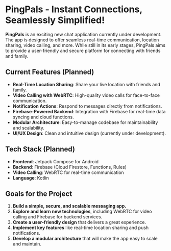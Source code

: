 # PingPals - Instant Connections, Seamlessly Simplified!

**PingPals** is an exciting new chat application currently under development. The app is designed to offer seamless real-time communication, location sharing, video calling, and more. While still in its early stages, PingPals aims to provide a user-friendly and secure platform for connecting with friends and family.

## Current Features (Planned)
- **Real-Time Location Sharing**: Share your live location with friends and family.  
- **Video Calling with WebRTC**: High-quality video calls for face-to-face communication.  
- **Notification Actions**: Respond to messages directly from notifications.  
- **Firebase-Powered Backend**: Integration with Firebase for real-time data syncing and cloud functions.  
- **Modular Architecture**: Easy-to-manage codebase for maintainability and scalability.  
- **UI/UX Design**: Clean and intuitive design (currently under development).  

## Tech Stack (Planned)
- **Frontend**: Jetpack Compose for Android  
- **Backend**: Firebase (Cloud Firestore, Functions, Rules)  
- **Video Calling**: WebRTC for real-time communication  
- **Language**: Kotlin  

## Goals for the Project
1. **Build a simple, secure, and scalable messaging app.**  
2. **Explore and learn new technologies**, including WebRTC for video calling and Firebase for backend services.  
3. **Create a user-friendly design** that delivers a great experience.  
4. **Implement key features** like real-time location sharing and push notifications.  
5. **Develop a modular architecture** that will make the app easy to scale and maintain.  
